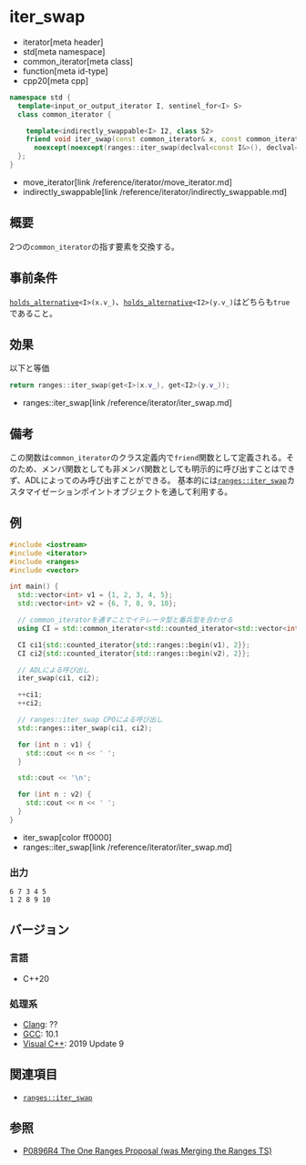 # iter_swap
* iterator[meta header]
* std[meta namespace]
* common_iterator[meta class]
* function[meta id-type]
* cpp20[meta cpp]

```cpp
namespace std {
  template<input_or_output_iterator I, sentinel_for<I> S>
  class common_iterator {

    template<indirectly_swappable<I> I2, class S2>
    friend void iter_swap(const common_iterator& x, const common_iterator<I2, S2>& y)
      noexcept(noexcept(ranges::iter_swap(declval<const I&>(), declval<const I2&>())));
  };
}
```
* move_iterator[link /reference/iterator/move_iterator.md]
* indirectly_swappable[link /reference/iterator/indirectly_swappable.md]

## 概要

2つの`common_iterator`の指す要素を交換する。

## 事前条件

[`holds_alternative`](/reference/variant/holds_alternative.md)`<I>(x.v_)`、[`holds_alternative`](/reference/variant/holds_alternative.md)`<I2>(y.v_)`はどちらも`true`であること。

## 効果

以下と等価

```cpp
return ranges::iter_swap(get<I>(x.v_), get<I2>(y.v_));
```
* ranges::iter_swap[link /reference/iterator/iter_swap.md]

## 備考

この関数は`common_iterator`のクラス定義内で`friend`関数として定義される。そのため、メンバ関数としても非メンバ関数としても明示的に呼び出すことはできず、ADLによってのみ呼び出すことができる。 
基本的には[`ranges::iter_swap`](/reference/iterator/iter_swap.md)カスタマイゼーションポイントオブジェクトを通して利用する。

## 例
```cpp example
#include <iostream>
#include <iterator>
#include <ranges>
#include <vector>

int main() {
  std::vector<int> v1 = {1, 2, 3, 4, 5};
  std::vector<int> v2 = {6, 7, 8, 9, 10};

  // common_iteratorを通すことでイテレータ型と番兵型を合わせる
  using CI = std::common_iterator<std::counted_iterator<std::vector<int>::iterator>, std::default_sentinel_t>;

  CI ci1{std::counted_iterator{std::ranges::begin(v1), 2}};
  CI ci2{std::counted_iterator{std::ranges::begin(v2), 2}};

  // ADLによる呼び出し
  iter_swap(ci1, ci2);

  ++ci1;
  ++ci2;

  // ranges::iter_swap CPOによる呼び出し
  std::ranges::iter_swap(ci1, ci2);

  for (int n : v1) {
    std::cout << n << ' ';
  }

  std::cout << '\n';

  for (int n : v2) {
    std::cout << n << ' ';
  }
}
```
* iter_swap[color ff0000]
* ranges::iter_swap[link /reference/iterator/iter_swap.md]

### 出力
```
6 7 3 4 5 
1 2 8 9 10
```

## バージョン
### 言語
- C++20

### 処理系
- [Clang](/implementation.md#clang): ??
- [GCC](/implementation.md#gcc): 10.1
- [Visual C++](/implementation.md#visual_cpp): 2019 Update 9

## 関連項目

- [`ranges::iter_swap`](/reference/iterator/iter_swap.md)

## 参照
- [P0896R4 The One Ranges Proposal (was Merging the Ranges TS)](http://www.open-std.org/jtc1/sc22/wg21/docs/papers/2018/p0896r4.pdf)
